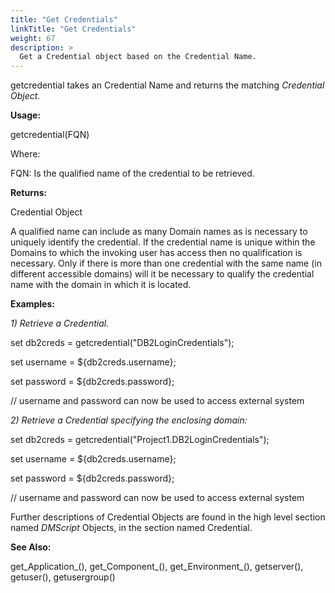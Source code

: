```yaml
---
title: "Get Credentials"
linkTitle: "Get Credentials"
weight: 67
description: >
  Get a Credential object based on the Credential Name.
---
```



getcredential takes an Credential Name and returns the matching _Credential Object_.

**Usage:**

getcredential(FQN)

Where:

FQN: Is the qualified name of the credential to be retrieved.

**Returns:**

Credential Object

A qualified name can include as many Domain names as is necessary to uniquely identify the credential. If the credential name is unique within the Domains to which the invoking user has access then no qualification is necessary. Only if there is more than one credential with the same name (in different accessible domains) will it be necessary to qualify the credential name with the domain in which it is located.

**Examples:**

_1) Retrieve a Credential._

set db2creds = getcredential("DB2LoginCredentials");

set username = ${db2creds.username};

set password = ${db2creds.password};

// username and password can now be used to access external system

_2) Retrieve a Credential specifying the enclosing domain:_

set db2creds = getcredential("Project1.DB2LoginCredentials");

set username = ${db2creds.username};

set password = ${db2creds.password};

// username and password can now be used to access external system

Further descriptions of Credential Objects are found in the high level section named _DMScript_ Objects, in the section named Credential.

**See Also:**

get_Application_(), get_Component_(), get_Environment_(), getserver(), getuser(), getusergroup()
